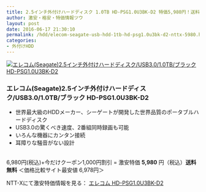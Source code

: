 ```yaml
---
title: 2.5インチ外付けハードディスク 1.0TB HD-PSG1.0U3BK-D2 特価5,980円！送料無料！
author: 激安・格安・特価情報ツウ
layout: post
date: 2016-06-17 21:30:10
permalink: /hdd/elecom-seagate-usb-hdd-1tb-hd-psg1.0u3bk-d2-nttx-5980.html
categories:
- 外付けHDD
---
```


<div class="img-bg2 img_L">
<a href="//px.a8.net/svt/ejp?a8mat=ZYP6S+8IMA3E+S1Q+BWGDT&#038;a8ejpredirect=//nttxstore.jp/_II_EL15234062" target="_blank"><img border="0" alt="エレコム(Seagate)2.5インチ外付けハードディスク/USB3.0/1.0TB/ブラック HD-PSG1.0U3BK-D2" src="//image.nttxstore.jp/l2_images/E/EL/EL15234062.jpg" data-recalc-dims="1" /></a>
</div>

### エレコム(Seagate)2.5インチ外付けハードディスク/USB3.0/1.0TB/ブラック HD-PSG1.0U3BK-D2
<!--more-->

* 世界最大級のHDDメーカー、シーゲートが開発した世界品質のポータブルハードディスク
* USB3.0の驚くべき速度、2番組同時録画も可能
* いろんな機器にカンタン接続
* 耳障りな騒音がない設計

<br clear="all" />6,980円(税込)+今だけクーポン1,000円割引 = 激安特価 <span class="tokka-price"><strong>5,980</strong></span> 円（税込）**送料無料**
＜価格比較サイト最安値 6,978円＞

NTT-Xにて激安特価情報を見る： <span class="fs150p"><a href="//px.a8.net/svt/ejp?a8mat=ZYP6S+8IMA3E+S1Q+BWGDT&#038;a8ejpredirect=//nttxstore.jp/_II_EL15234062" target="_blank">エレコム HD-PSG1.0U3BK-D2</a></span>
